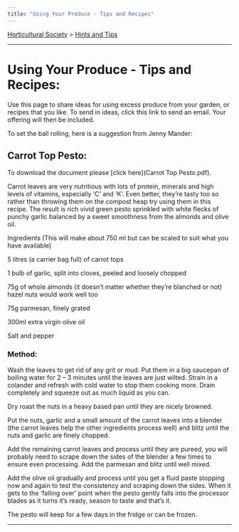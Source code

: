 ```yaml
---
title: "Using Your Produce - Tips and Recipes"
---
```



[Horticultural Society](/horticultural-society) > [Hints and Tips](/horticultural-society//HintsandTips)

----

# Using Your Produce - Tips and Recipes:

Use this page to share ideas for using excess produce from your garden, or recipes that you like.
To send in ideas, click this link to send an email. Your offering will then be included.

To set the ball rolling, here is a suggestion from Jenny Mander:


## Carrot Top Pesto:
To download the document please [click here](Carrot Top Pesto.pdf).

Carrot leaves are very nutritious with lots of protein, minerals and high levels of vitamins, especially ‘C’ and ‘K’. Even better, they’re tasty too so rather than throwing them on the compost heap try using them in this recipe. The result is rich vivid green pesto sprinkled with white flecks of punchy garlic balanced by a sweet smoothness from the almonds and olive oil.

Ingredients (This will make about 750 ml but can be scaled to suit what you have available)

5 litres (a carrier bag full) of carrot tops

1 bulb of garlic, split into cloves, peeled and loosely chopped

75g of whole almonds (it doesn’t matter whether they’re blanched or not) hazel nuts would work well too

75g parmesan, finely grated

300ml extra virgin olive oil

Salt and pepper

### Method:

Wash the leaves to get rid of any grit or mud. Put them in a big saucepan of boiling water for 2 – 3 minutes until the leaves are just wilted. Strain in a colander and refresh with cold water to stop them cooking more. Drain completely and squeeze out as much
liquid as you can.

Dry roast the nuts in a heavy based pan until they are nicely browned.

Put the nuts, garlic and a small amount of the carrot leaves into a blender (the carrot leaves help the other ingredients process well) and blitz until the nuts and garlic are finely chopped.

Add the remaining carrot leaves and process until they are pureed, you will probably need to scrape down the sides of the blender a few times to ensure even processing. Add the parmesan and blitz until well mixed.

Add the olive oil gradually and process until you get a fluid paste stopping now and again to test the consistency and scraping down the sides. When it gets to the ‘falling over’ point when the pesto gently falls into the processor blades as it turns it’s ready, season to taste and that’s it. 

The pesto will keep for a few days in the fridge or can be frozen.

---
